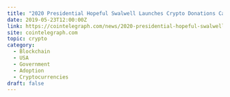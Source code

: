 ```yaml
---
title: "2020 Presidential Hopeful Swalwell Launches Crypto Donations Campaign"
date: 2019-05-23T12:00:00Z
link: https://cointelegraph.com/news/2020-presidential-hopeful-swalwell-launches-crypto-donations-campaign?utm_medium=RSS&utm_source=hune
site: cointelegraph.com
topic: crypto
category:
  - Blockchain
  - USA
  - Government
  - Adoption
  - Cryptocurrencies
draft: false
---
```

